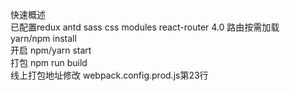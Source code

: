 快速概述  
已配置redux antd sass css modules react-router 4.0 路由按需加载  
yarn/npm install  
开启 npm/yarn start   
打包 npm run build  
线上打包地址修改 webpack.config.prod.js第23行  
